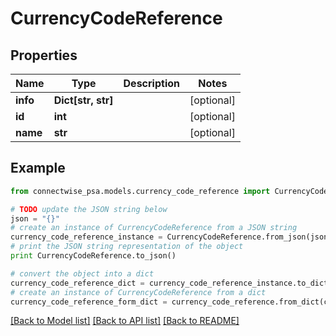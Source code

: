 # CurrencyCodeReference


## Properties
Name | Type | Description | Notes
------------ | ------------- | ------------- | -------------
**info** | **Dict[str, str]** |  | [optional] 
**id** | **int** |  | [optional] 
**name** | **str** |  | [optional] 

## Example

```python
from connectwise_psa.models.currency_code_reference import CurrencyCodeReference

# TODO update the JSON string below
json = "{}"
# create an instance of CurrencyCodeReference from a JSON string
currency_code_reference_instance = CurrencyCodeReference.from_json(json)
# print the JSON string representation of the object
print CurrencyCodeReference.to_json()

# convert the object into a dict
currency_code_reference_dict = currency_code_reference_instance.to_dict()
# create an instance of CurrencyCodeReference from a dict
currency_code_reference_form_dict = currency_code_reference.from_dict(currency_code_reference_dict)
```
[[Back to Model list]](../README.md#documentation-for-models) [[Back to API list]](../README.md#documentation-for-api-endpoints) [[Back to README]](../README.md)


